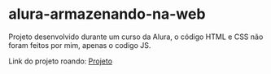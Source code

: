 # alura-armazenando-na-web

Projeto desenvolvido durante um curso da Alura, o código HTML e CSS não foram feitos por mim, apenas o codigo JS.

Link do projeto roando: [Projeto](https://mochila-de-viagem-alura-tau.vercel.app/)
